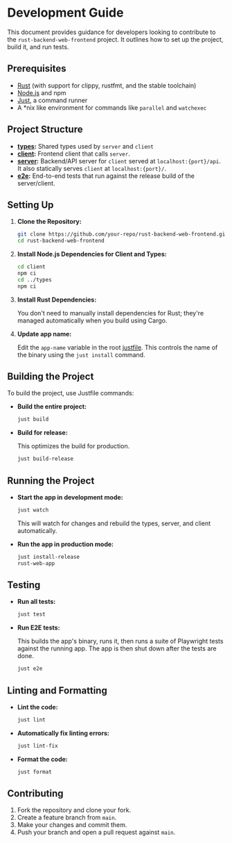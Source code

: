 # Development Guide

This document provides guidance for developers looking to contribute to the `rust-backend-web-frontend` project. It outlines how to set up the project, build it, and run tests.

## Prerequisites

- [Rust](https://www.rust-lang.org/) (with support for clippy, rustfmt, and the stable toolchain)
- [Node.js](https://nodejs.org/) and npm
- [Just](https://github.com/casey/just), a command runner
- A \*nix like environment for commands like `parallel` and `watchexec`

## Project Structure

- **[types](./types/):** Shared types used by `server` and `client`
- **[client](./client/):** Frontend client that calls `server`.
- **[server](./server/):** Backend/API server for `client` served at `localhost:{port}/api`. It also statically serves `client` at `localhost:{port}/`.
- **[e2e](./e2e/):** End-to-end tests that run against the release build of the server/client.

## Setting Up

1. **Clone the Repository:**

   ```bash
   git clone https://github.com/your-repo/rust-backend-web-frontend.git
   cd rust-backend-web-frontend
   ```

2. **Install Node.js Dependencies for Client and Types:**

   ```bash
   cd client
   npm ci
   cd ../types
   npm ci
   ```

3. **Install Rust Dependencies:**

   You don't need to manually install dependencies for Rust; they're managed automatically when you build using Cargo.

4. **Update app name:**

   Edit the `app-name` variable in the root [justfile](./justfile). This controls the name of the binary using the `just install` command.

## Building the Project

To build the project, use Justfile commands:

- **Build the entire project:**

  ```bash
  just build
  ```

- **Build for release:**

  This optimizes the build for production.

  ```bash
  just build-release
  ```

## Running the Project

- **Start the app in development mode:**

  ```bash
  just watch
  ```

  This will watch for changes and rebuild the types, server, and client automatically.

- **Run the app in production mode:**

  ```bash
  just install-release
  rust-web-app
  ```

## Testing

- **Run all tests:**

  ```bash
  just test
  ```

- **Run E2E tests:**

  This builds the app's binary, runs it, then runs a suite of Playwright tests against the running app. The app is then shut down after the tests are done.

  ```bash
  just e2e
  ```

## Linting and Formatting

- **Lint the code:**

  ```bash
  just lint
  ```

- **Automatically fix linting errors:**

  ```bash
  just lint-fix
  ```

- **Format the code:**
  ```bash
  just format
  ```

## Contributing

1. Fork the repository and clone your fork.
2. Create a feature branch from `main`.
3. Make your changes and commit them.
4. Push your branch and open a pull request against `main`.
